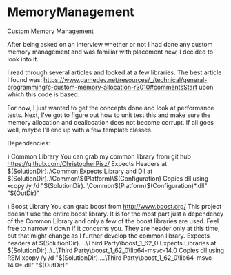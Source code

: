 # MemoryManagement
Custom Memory Management

After being asked on an interview whether or not I had done any custom memory management 
and was familiar with placement new, I decided to look into it.

I read through several articles and looked at a few libraries. The best article I found was:
https://www.gamedev.net/resources/_/technical/general-programming/c-custom-memory-allocation-r3010#commentsStart
upon which this code is based.

For now, I just wanted to get the concepts done and look at performance tests.
Next, I've got to figure out how to unit test this and make sure the memory allocation and deallocation does not become corrupt.
If all goes well, maybe I'll end up with a few template classes.

Dependencies:

) Common Library
You can grab my common library from git hub https://github.com/ChristopherPisz/
Expects Headers at $(SolutionDir)..\Common
Expects Library and Dll at $(SolutionDir)..\Common\$(Platform)\$(Configuration)
Copies dll using xcopy /y /d "$(SolutionDir)..\Common\$(Platform)\$(Configuration)\*.dll" "$(OutDir)"

) Boost Library
You can grab boost from http://www.boost.org/
This project doesn't use the entire boost library. It is for the most part just a dependency of the Common Library and only
a few of the boost libraries are used. Feel free to narrow it down if it concerns you. They are header only at this time, but
that might change as I further develop the common library.
Expects headers at $(SolutionDir)..\..\Third Party\boost_1_62_0
Expects Libraries at $(SolutionDir)..\..\Third Party\boost_1_62_0\lib64-msvc-14.0
Copies dll using REM xcopy /y /d "$(SolutionDir)..\..\Third Party\boost_1_62_0\lib64-msvc-14.0\*.dll" "$(OutDir)"


